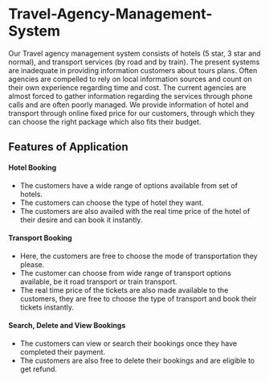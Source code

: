 # Travel-Agency-Management-System
Our Travel agency management system consists of hotels (5 star, 3 star and normal), and transport services (by road and by train). The present systems are inadequate in providing information customers about tours plans. Often agencies are compelled to rely on local information sources and count on their own experience regarding time and cost. The current agencies are almost forced to gather information regarding the services through phone calls and are often poorly managed. We provide information of hotel and transport through online fixed price for our customers, through which they can choose the right package which also fits their budget.
## Features of Application
#### Hotel Booking
- The customers have a wide range of options available from set of hotels.
- The customers can choose the type of hotel they want.
- The customers are also availed with the real time price of the hotel of their desire and can book it instantly.
#### Transport Booking
- Here, the customers are free to choose the mode of transportation they please.
- The customer can choose from wide range of transport options available, be it road transport or train transport.
- The real time price of the tickets are also made available to the customers, they are free to choose the type of transport and book their tickets instantly.
#### Search, Delete and View Bookings
- The customers can view or search their bookings once they have completed their payment.
- The customers are also free to delete their bookings and are eligible to get refund.
